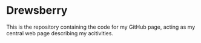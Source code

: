 Drewsberry
==========

This is the repository containing the code for my GitHub page, acting as my central web page describing my acitivities.
